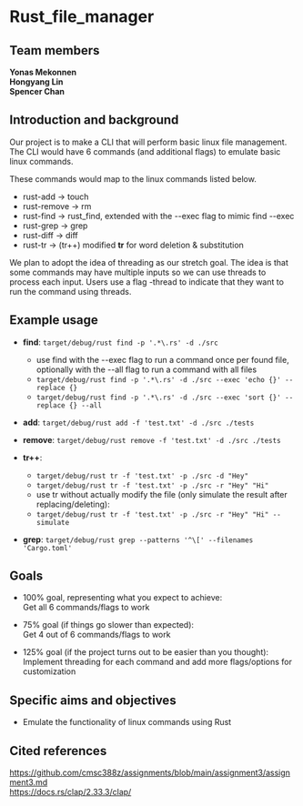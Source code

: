 # Rust_file_manager

## Team members
<strong>Yonas Mekonnen</strong><br/><strong>Hongyang Lin</strong><br/><strong>Spencer Chan</strong>

## Introduction and background
Our project is to make a CLI that will perform basic linux file management. The CLI would have 6 commands (and additional flags) to emulate basic linux commands.

These commands would map to the linux commands listed below.
- rust-add -> touch
- rust-remove  -> rm
- rust-find -> rust_find, extended with the --exec flag to mimic find --exec
- rust-grep -> grep
- rust-diff -> diff
- rust-tr -> (tr++) modified <strong>tr</strong> for word deletion & substitution

We plan to adopt the idea of threading as our stretch goal. The idea is that some commands may have multiple inputs so we can use threads to process each input. Users use a flag -thread to indicate that they want to run the command using threads.

## Example usage
- <strong>find</strong>: `target/debug/rust find -p '.*\.rs' -d ./src`
    - use find with the --exec flag to run a command once per found file, optionally with the --all flag to run a command with all files
    - `target/debug/rust find -p '.*\.rs' -d ./src --exec 'echo {}' --replace {}`
    - `target/debug/rust find -p '.*\.rs' -d ./src --exec 'sort {}' --replace {} --all`
- <strong>add</strong>: `target/debug/rust add -f 'test.txt' -d ./src ./tests`
- <strong>remove</strong>: `target/debug/rust remove -f 'test.txt' -d ./src ./tests`
- <strong>tr++</strong>: 
    - `target/debug/rust tr -f 'test.txt' -p ./src -d "Hey"`
    - `target/debug/rust tr -f 'test.txt' -p ./src -r "Hey" "Hi"`
    - use tr without actually modify the file (only simulate the result after replacing/deleting):
    - `target/debug/rust tr -f 'test.txt' -p ./src -r "Hey" "Hi" --simulate`
    
- <strong>grep</strong>: `target/debug/rust grep --patterns '^\[' --filenames 'Cargo.toml'`

## Goals
- 100% goal, representing what you expect to achieve:<br/>
Get all 6 commands/flags to work

- 75% goal (if things go slower than expected):<br/>
Get 4 out of 6 commands/flags to work

- 125% goal (if the project turns out to be easier than you thought):<br/>
Implement threading for each command and add more flags/options for customization

## Specific aims and objectives
- Emulate the functionality of linux commands using Rust

## Cited references
https://github.com/cmsc388z/assignments/blob/main/assignment3/assignment3.md<br/> 
https://docs.rs/clap/2.33.3/clap/
